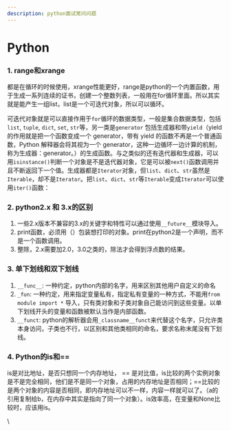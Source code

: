 ```yaml
---
description: python面试常问问题
---
```


# Python

### 1. range和xrange

都是在循环的时候使用，xrange性能更好，range是python的一个内置函数，用于生成一系列连续的证书，创建一个整数列表，一般用在for循环里面。所以其实就是能产生一组list，list是一个可迭代对象，所以可以循环。

可迭代对象就是可以直接作用于`for`循环的数据类型，一般是集合数据类型，包括`list`, `tuple`, `dict`, `set`, `str`等，另一类是`generator` 包括生成器和带`yield`（yield 的作用就是把一个函数变成一个 generator，带有 yield 的函数不再是一个普通函数，Python 解释器会将其视为一个 generator，这种一边循环一边计算的机制，称为生成器：generator。）的生成函数。与之类似的还有迭代器和生成器，可以用`isinstance()`判断一个对象是不是迭代器对象，它是可以被`next()`函数调用并且不断返回下一个值。生成器都是`Iterator`对象，但`list`、`dict`、`str`虽然是`Iterable`，却不是`Iterator`。把`list`、`dict`、`str`等`Iterable`变成`Iterator`可以使用`iter()`函数：

### 2. python2.x 和 3.x的区别

1. 一些2.x版本不兼容的3.x的关键字和特性可以通过使用`__future__`模块导入。
2. print函数，必须用（）包装想打印的对象。print在python2是一个声明，而不是一个函数调用。
3. 整除，2.x需要加2.0，3.0之类的，除法才会得到浮点数的结果。

### 3. 单下划线和双下划线

1. `__func__`: 一种约定，python内部的名字，用来区别其他用户自定义的命名
2. `_fun`: 一种约定，用来指定变量私有，指定私有变量的一种方式，不能用`from module import *` 导入，只有类对象和子类对象自己能访问到这些变量。以单下划线开头的变量和函数被默认当作是内部函数。
3. `__funct`: python的解析器会用`_classname__funct`来代替这个名字，只允许类本身访问，子类也不行，以区别和其他类相同的命名，要求名称末尾没有下划线。

### 4. Python的is和==

is是对比地址，是否只想同一个内存地址， == 是对比值，is比较的两个实例对象是不是完全相同，他们是不是同一个对象，占用的内存地址是否相同；==比较的是两个对象的内容是否相同，即内存地址可以不一样，内容一样就可以了。（a的引用复制给b，在内存中其实是指向了同一个对象）。is效率高，在变量和None比较时，应该用is。

\
